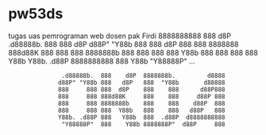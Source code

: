 # pw53ds
tugas uas pemrograman web
dosen pak Firdi
                         8888888888 888    d8P   .d88888b.
                         888        888   d8P   d88P" "Y88b
                         888        888  d8P    888     888
                         8888888    888d88K     888     888
                         888        8888888b    888     888
                         888        888  Y88b   888     888
                         888        888   Y88b  Y88b. .d88P
                         8888888888 888    Y88b  "Y88888P"                       ...


                   .d88888b.  888    d8P  8888888b.         d8888
                  d88P" "Y88b 888   d8P   888  "Y88b       d88888
                  888     888 888  d8P    888    888      d88P888
                  888     888 888d88K     888    888     d88P 888
                  888     888 8888888b    888    888    d88P  888
                  888     888 888  Y88b   888    888   d88P   888
                  Y88b. .d88P 888   Y88b  888  .d88P  d8888888888
                   "Y88888P"  888    Y88b 8888888P"  d88P     888
